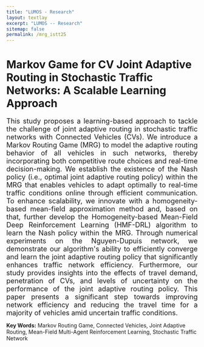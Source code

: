 ```yaml
---
title: "LUMOS - Research"
layout: textlay
excerpt: "LUMOS -- Research"
sitemap: false
permalink: /mrg_istt25
---
```


# Markov Game for CV Joint Adaptive Routing in Stochastic Traffic Networks: A Scalable Learning Approach

<div style="text-align: justify; font-size: 18px">
This study proposes a learning-based approach to tackle the challenge of joint adaptive routing in stochastic traffic networks with Connected Vehicles (CVs). We introduce a Markov Routing Game (MRG) to model the adaptive routing behavior of all vehicles in such networks, thereby incorporating both competitive route choices and real-time decision-making. We establish the existence of the Nash policy (i.e., optimal joint adaptive routing policy) within the MRG that enables vehicles to adapt optimally to real-time traffic conditions online through efficient  communication. To enhance scalability, we innovate with a homogeneity-based mean-field approximation method and, based on that, further develop the Homogeneity-based Mean-Field Deep Reinforcement Learning (HMF-DRL) algorithm to learn the Nash policy within the MRG. Through numerical experiments on the Nguyen-Dupuis network, we demonstrate our algorithm's ability to efficiently converge and learn the joint adaptive routing policy that significantly enhances traffic network efficiency. Furthermore, our study provides insights into the effects of travel demand, penetration of CVs, and levels of uncertainty on the performance of the joint adaptive routing policy. This paper presents a significant step towards improving network efficiency and reducing the travel time for a majority of vehicles amid uncertain traffic conditions.
</div>

**Key Words:** Markov Routing Game, Connected Vehicles, Joint Adaptive Routing, Mean-Field Multi-Agent Reinforcement Learning, Stochastic Traffic Network

<br><br>
